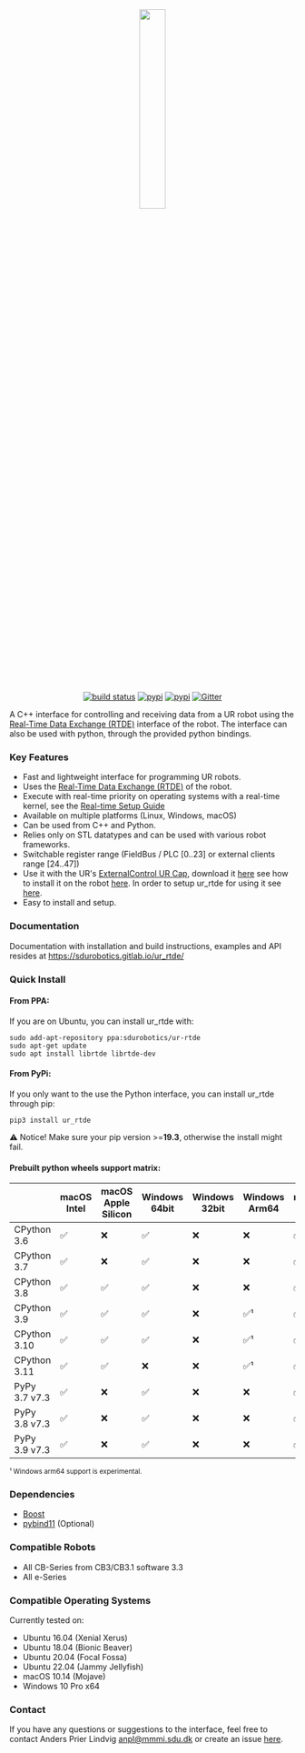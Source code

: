 <div align="center">

<img width=30% src="https://gitlab.com/sdurobotics/ur_rtde/-/raw/master/doc/_static/ur_rtde_logo.png">
</div>
&nbsp;
<div align="center">

[![build status](https://gitlab.com/sdurobotics/ur_rtde/badges/master/pipeline.svg)](https://gitlab.com/sdurobotics/ur_rtde/-/pipelines/latest)
[![pypi](https://badgen.net/pypi/v/ur_rtde)](https://pypi.org/project/ur-rtde/)
[![pypi](https://gitlab.com/sdurobotics/ur_rtde/-/jobs/artifacts/master/raw/ps-5-11-1-108318.svg?job=polyscope-5.11.1.108318)](https://gitlab.com/sdurobotics/ur_rtde/-/pipelines/latest)
[![Gitter](https://badges.gitter.im/ur_rtde/community.svg)](https://gitter.im/ur_rtde/community?utm_source=badge&utm_medium=badge&utm_campaign=pr-badge)
</div>

A C++ interface for controlling and receiving data from a UR robot using the 
[Real-Time Data Exchange (RTDE)](https://www.universal-robots.com/how-tos-and-faqs/how-to/ur-how-tos/real-time-data-exchange-rtde-guide-22229/)
 interface of the robot. The interface can also be used with python, through the provided python bindings.

### Key Features ###
 * Fast and lightweight interface for programming UR robots.
 * Uses the [Real-Time Data Exchange (RTDE)](https://www.universal-robots.com/how-tos-and-faqs/how-to/ur-how-tos/real-time-data-exchange-rtde-guide-22229/) of the robot.
 * Execute with real-time priority on operating systems with a real-time kernel, see the [Real-time Setup Guide](https://sdurobotics.gitlab.io/ur_rtde/guides/guides.html#realtime-setup-guide)
 * Available on multiple platforms (Linux, Windows, macOS)
 * Can be used from C++ and Python.
 * Relies only on STL datatypes and can be used with various robot frameworks.
 * Switchable register range (FieldBus / PLC [0..23] or external clients range [24..47])
 * Use it with the UR's [ExternalControl UR Cap](https://github.com/UniversalRobots/Universal_Robots_ExternalControl_URCap),
    download it [here](https://github.com/UniversalRobots/Universal_Robots_ROS_Driver/blob/master/ur_robot_driver/resources/externalcontrol-1.0.5.urcap) see
    how to install it on the robot [here](https://github.com/UniversalRobots/Universal_Robots_ROS_Driver/blob/master/ur_robot_driver/doc/install_urcap_e_series.md). 
    In order to setup ur_rtde for using it see [here](https://sdurobotics.gitlab.io/ur_rtde/examples/examples.html#use-with-externalcontrol-ur-cap).
 * Easy to install and setup.
 
### Documentation ###
Documentation with installation and build instructions, examples and API resides at <https://sdurobotics.gitlab.io/ur_rtde/>

### Quick Install ##

#### From PPA: ####
If you are on Ubuntu, you can install ur_rtde with:

    sudo add-apt-repository ppa:sdurobotics/ur-rtde
    sudo apt-get update
    sudo apt install librtde librtde-dev

#### From PyPi: ####
If you only want to the use the Python interface, you can install ur_rtde through pip:

    pip3 install ur_rtde

:warning: Notice! Make sure your pip version >=**19.3**, otherwise the install might fail.

#### Prebuilt python wheels support matrix: ####
|   | macOS Intel | macOS Apple Silicon | Windows 64bit | Windows 32bit | Windows Arm64 | manylinux x86_64 | manylinux i686 | manylinux aarch64 | manylinux ppc64le | manylinux s390x |
|---------------|----|-----|-----|---|-----|---|---|---|-----|-----|
| CPython 3.6   | ✅ | :x: | ✅  | :x: | :x: | ✅ | ✅ | ✅ | ✅  | ✅  |
| CPython 3.7   | ✅ | :x: | ✅  | :x: | :x:| ✅ | ✅ | ✅ | ✅  | ✅  |
| CPython 3.8   | ✅ | ✅  | ✅  | :x: | :x: | ✅ | ✅ | ✅ | ✅  | ✅  |
| CPython 3.9   | ✅ | ✅  | ✅  | :x: | ✅¹ | ✅ | ✅ | ✅ | ✅  | ✅  |
| CPython 3.10  | ✅ | ✅  | ✅  | :x: | ✅¹ | ✅ | ✅ | ✅ | ✅  | ✅  |
| CPython 3.11  | ✅ | ✅  | :x:  | :x: | ✅¹ | ✅ | ✅ | ✅ | ✅  | ✅  |
| PyPy 3.7 v7.3 | ✅ | :x: | ✅  | :x: | :x: | ✅ | ✅ | ✅ | :x: | :x: |
| PyPy 3.8 v7.3 | ✅ | :x: | ✅  | :x: | :x: | ✅ | ✅ | ✅ | :x: | :x: |
| PyPy 3.9 v7.3 | ✅ | :x: | ✅  | :x: | :x: | ✅ | ✅ | ✅ | :x: | :x: |

<sup>¹ Windows arm64 support is experimental.</sup><br>

### Dependencies ###
*  [Boost](https://www.boost.org/)
*  [pybind11](https://github.com/pybind/pybind11) (Optional)

### Compatible Robots ###

*  All CB-Series from CB3/CB3.1 software 3.3
*  All e-Series

### Compatible Operating Systems ###
Currently tested on:

*  Ubuntu 16.04 (Xenial Xerus)
*  Ubuntu 18.04 (Bionic Beaver)
*  Ubuntu 20.04 (Focal Fossa)
*  Ubuntu 22.04 (Jammy Jellyfish)
*  macOS 10.14 (Mojave)
*  Windows 10 Pro x64

### Contact ###
If you have any questions or suggestions to the interface, feel free to contact Anders Prier Lindvig <anpl@mmmi.sdu.dk> or create an issue [here](https://gitlab.com/caro-sdu/ur_rtde/issues).
